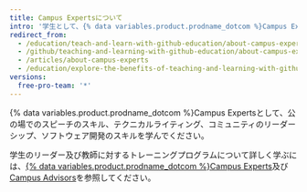 ```yaml
---
title: Campus Expertsについて
intro: '学生として、{% data variables.product.prodname_dotcom %}Campus Expertsトレーニングで学校の技術コミュニティと実社会のポートフォリオを構築するのに必要なスキルを学んでください。'
redirect_from:
  - /education/teach-and-learn-with-github-education/about-campus-experts
  - /github/teaching-and-learning-with-github-education/about-campus-experts
  - /articles/about-campus-experts
  - /education/explore-the-benefits-of-teaching-and-learning-with-github-education/about-campus-experts
versions:
  free-pro-team: '*'
---
```

{% data variables.product.prodname_dotcom %}Campus Expertsとして、公の場でのスピーチのスキル、テクニカルライティング、コミュニティのリーダーシップ、ソフトウェア開発のスキルを学んでください。

学生のリーダー及び教師に対するトレーニングプログラムについて詳しく学ぶには、[{% data variables.product.prodname_dotcom %}Campus Experts](https://education.github.com/students/experts)及び[ Campus Advisors](https://education.github.com/teachers/advisors)を参照してください。
